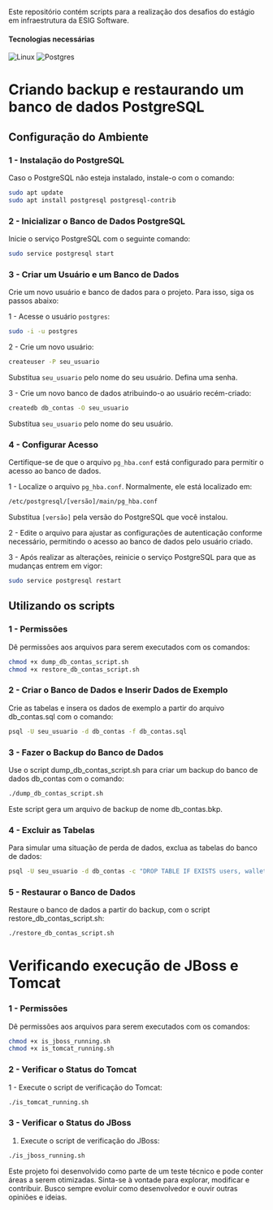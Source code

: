 Este repositório contém scripts para a realização dos desafios do estágio em infraestrutura da ESIG Software.

#### Tecnologias necessárias
![Linux](https://img.shields.io/badge/linux-ffff00?style=for-the-badge&logo=linux&logoColor=black)
![Postgres](https://img.shields.io/badge/PostgreSQL-316192?style=for-the-badge&logo=postgresql&logoColor=white)

# Criando backup e restaurando um banco de dados PostgreSQL

## Configuração do Ambiente

### 1 - Instalação do PostgreSQL

Caso o PostgreSQL não esteja instalado, instale-o com o comando:

```bash
sudo apt update
sudo apt install postgresql postgresql-contrib
```

### 2 - Inicializar o Banco de Dados PostgreSQL

Inicie o serviço PostgreSQL com o seguinte comando:

```bash
sudo service postgresql start
```

### 3 - Criar um Usuário e um Banco de Dados

Crie um novo usuário e banco de dados para o projeto. Para isso, siga os passos abaixo:

1 - Acesse o usuário `postgres`:

```bash
sudo -i -u postgres
```

2 - Crie um novo usuário:

```bash
createuser -P seu_usuario
```
Substitua `seu_usuario` pelo nome do seu usuário.
Defina uma senha.

3 - Crie um novo banco de dados atribuindo-o ao usuário recém-criado:

```bash
createdb db_contas -O seu_usuario
```

Substitua `seu_usuario` pelo nome do seu usuário.

### 4 - Configurar Acesso

Certifique-se de que o arquivo `pg_hba.conf` está configurado para permitir o acesso ao banco de dados.

1 - Localize o arquivo `pg_hba.conf`. Normalmente, ele está localizado em:

```bash
/etc/postgresql/[versão]/main/pg_hba.conf
```

Substitua `[versão]` pela versão do PostgreSQL que você instalou.

2 - Edite o arquivo para ajustar as configurações de autenticação conforme necessário, permitindo o acesso ao banco de dados pelo usuário criado.

3 - Após realizar as alterações, reinicie o serviço PostgreSQL para que as mudanças entrem em vigor:

```bash
sudo service postgresql restart
```

## Utilizando os scripts

### 1 - Permissões

Dê permissões aos arquivos para serem executados com os comandos:

```bash
chmod +x dump_db_contas_script.sh
chmod +x restore_db_contas_script.sh
```

### 2 - Criar o Banco de Dados e Inserir Dados de Exemplo

Crie as tabelas e insera os dados de exemplo a partir do arquivo db_contas.sql com o comando:

```bash
psql -U seu_usuario -d db_contas -f db_contas.sql
```

### 3 - Fazer o Backup do Banco de Dados

Use o script dump_db_contas_script.sh para criar um backup do banco de dados db_contas com o comando:

```bash
./dump_db_contas_script.sh
```

Este script gera um arquivo de backup de nome db_contas.bkp.

### 4 - Excluir as Tabelas

Para simular uma situação de perda de dados, exclua as tabelas do banco de dados:

```bash
psql -U seu_usuario -d db_contas -c "DROP TABLE IF EXISTS users, wallets CASCADE;"
```

### 5 - Restaurar o Banco de Dados

Restaure o banco de dados a partir do backup, com o script restore_db_contas_script.sh:

```bash
./restore_db_contas_script.sh
```

# Verificando execução de JBoss e Tomcat

### 1 - Permissões

Dê permissões aos arquivos para serem executados com os comandos:

```bash
chmod +x is_jboss_running.sh
chmod +x is_tomcat_running.sh
```

### 2 - Verificar o Status do Tomcat

1 - Execute o script de verificação do Tomcat:

```bash
./is_tomcat_running.sh
```

### 3 - Verificar o Status do JBoss

1. Execute o script de verificação do JBoss:

```bash
./is_jboss_running.sh
```

Este projeto foi desenvolvido como parte de um teste técnico e pode conter áreas a serem otimizadas. Sinta-se à vontade para explorar, modificar e contribuir. Busco sempre evoluir como desenvolvedor e ouvir outras opiniões e ideias.